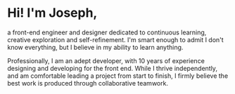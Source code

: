# Hi! I'm Joseph,
a front-end engineer and designer dedicated to continuous learning, creative exploration and self-refinement. I'm smart enough to admit I don't know everything, but I believe in my ability to learn anything.

Professionally, I am an adept developer, with 10 years of experience designing and developing for the front end. While I thrive independently, and am comfortable leading a project from start to finish, I firmly believe the best work is produced through collaborative teamwork.
